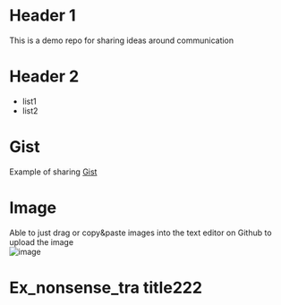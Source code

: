 # Header 1
This is a demo repo for sharing ideas around communication

# Header 2
* list1
* list2

# Gist
Example of sharing [Gist](https://gist.github.com/kitkhai/ea4cca7e3179a5f583f1c2ba898ef5f9)

# Image
Able to just drag or copy&paste images into the text editor on Github to upload the image  
![image](https://user-images.githubusercontent.com/71968397/223064855-3632bf9f-49cc-4f1b-906a-2833900a4c06.png)

# Ex_nonsense_tra title222